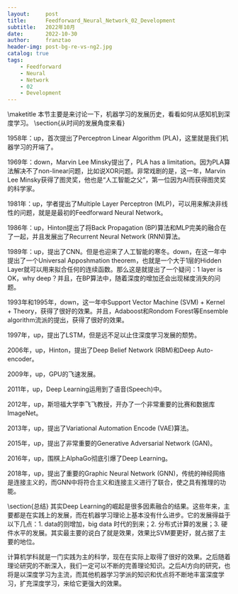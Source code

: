 ```yaml
---
layout:     post
title:      Feedforward_Neural_Network_02_Development
subtitle:   2022年10月
date:       2022-10-30
author:     franztao
header-img: post-bg-re-vs-ng2.jpg
catalog: true
tags:
    - Feedforward
    - Neural
    - Network
    - 02
    - Development
---
```

            

\maketitle
本节主要是来讨论一下，机器学习的发展历史，看看如何从感知机到深度学习。
\section{从时间的发展角度来看}

1958年：up，首次提出了Perceptron Linear Algorithm (PLA)，这里就是我们机器学习的开端了。

1969年：down，Marvin Lee Minsky提出了，PLA has a limitation。因为PLA算法解决不了non-linear问题，比如说XOR问题。非常戏剧的是，这一年，Marvin Lee Minsky获得了图灵奖，他也是“人工智能之父”，第一位因为AI而获得图灵奖的科学家。

1981年：up，学者提出了Multiple Layer Perceptron (MLP)，可以用来解决非线性的问题，就是是最初的Feedforward Neural Network。

1986年：up，Hinton提出了将Back Propagation (BP)算法和MLP完美的融合在了一起，并且发展出了Recurrent Neural Network (RNN)算法。

1989年：up，提出了CNN。但是也迎来了人工智能的寒冬。down，在这一年中提出了一个Universal Apposhmation theorem，也就是一个大于1层的Hidden Layer就可以用来拟合任何的连续函数。那么这是就提出了一个疑问：1 layer is OK，why deep？并且，在BP算法中，随着深度的增加还会出现梯度消失的问题。

1993年和1995年，down，这一年中Support Vector Machine (SVM) + Kernel + Theory，获得了很好的效果。并且，Adaboost和Rondom Forest等Ensemble algorithm流派的提出，获得了很好的效果。

1997年，up，提出了LSTM，但是远不足以止住深度学习发展的颓势。

2006年，up，Hinton，提出了Deep Belief Network (RBM)和Deep Auto-encoder。

2009年，up，GPU的飞速发展。

2011年，up，Deep Learning运用到了语音(Speech)中。

2012年，up，斯坦福大学李飞飞教授，开办了一个非常重要的比赛和数据库ImageNet。

2013年，up，提出了Variational Automation Encode (VAE)算法。

2015年，up，提出了非常重要的Generative Adversarial Network (GAN)。

2016年，up，围棋上AlphaGo彻底引爆了Deep Learning。

2018年，up，提出了重要的Graphic Neural Network (GNN)，传统的神经网络是连接主义的，而GNN中将符合主义和连接主义进行了联合，使之具有推理的功能。

\section{总结}
其实Deep Learning的崛起是很多因素融合的结果。这些年来，主要都是在实践上的发展，而在机器学习理论上基本没有什么进步。它的发展得益于以下几点：1. data的则增加，big data 时代的到来；2. 分布式计算的发展；3. 硬件水平的发展。其实最主要的说白了就是效果，效果比SVM要更好，就占据了主要的地位。

计算机学科就是一门实践为主的科学，现在在实际上取得了很好的效果。之后随着理论研究的不断深入，我们一定可以不断的完善理论知识。之后AI方向的研究，也将是以深度学习为主流，而其他机器学习学派的知识和优点将不断地丰富深度学习，扩充深度学习，来给它更强大的效果。


